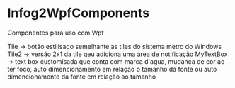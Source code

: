 Infog2WpfComponents
===================
Componentes para uso com Wpf

Tile -> botão estilisado semelhante as tiles do sistema metro do Windows
Tile2 -> versão 2x1 da tile qeu adiciona uma área de notificação
MyTextBox -> text box customisada que conta com marca d'agua, mudança de cor ao ter foco, auto 
dimencionamento em relação o tamanho da fonte ou auto dimencionamento da fonte em relação ao tamanho
